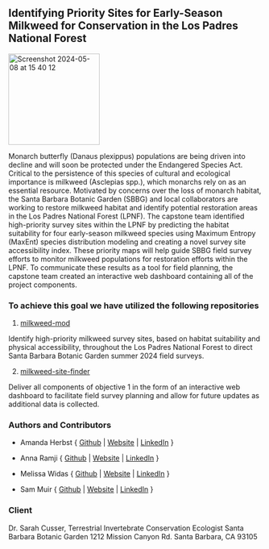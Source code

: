 ## Identifying Priority Sites for Early-Season Milkweed for Conservation in the Los Padres National Forest


<img width="181" alt="Screenshot 2024-05-08 at 15 40 12" src="https://github.com/milkweed-mod/.github/assets/140285614/86e63345-cdaf-4b4f-8df8-6a1f5880fdb8">



Monarch butterfly (Danaus plexippus) populations are being driven into decline and will soon be protected under the Endangered Species Act. Critical to the persistence of this species of cultural and ecological importance is milkweed (Asclepias spp.), which monarchs rely on as an essential resource. Motivated by concerns over the loss of monarch habitat, the Santa Barbara Botanic Garden (SBBG) and local collaborators are working to restore milkweed habitat and identify potential restoration areas in the Los Padres National Forest (LPNF). The capstone team identified high-priority survey sites within the LPNF by predicting the habitat suitability for four early-season milkweed species using Maximum Entropy (MaxEnt) species distribution modeling and creating a novel survey site accessibility index. These priority maps will help guide SBBG field survey efforts to monitor milkweed populations for restoration efforts within the LPNF. To communicate these results as a tool for field planning, the capstone team created an interactive web dashboard containing all of the project components.

### To achieve this goal we have utilized the following repositories
1.  [milkweed-mod](https://github.com/milkweed-mod/milkweed-mod)
   
Identify high-priority milkweed survey sites, based on habitat suitability and physical accessibility, throughout the Los Padres National Forest to direct Santa Barbara Botanic Garden summer 2024 field surveys.

2. [milkweed-site-finder](https://github.com/milkweed-mod/milkweed-site-finder)
   
Deliver all components of objective 1 in the form of an interactive web dashboard to facilitate field survey planning and allow for future updates as additional data is collected.

### Authors and Contributors
 - Amanda Herbst { [Github](https://github.com/amandaherbst) | [Website](amandaherbst.github.io) | [LinkedIn](https://www.linkedin.com/in/amanda-herbst/) }

 - Anna Ramji { [Github](https://github.com/annaramji) | [Website](https://annaramji.github.io/) | [LinkedIn](https://www.linkedin.com/in/annaramji/) }


 - Melissa Widas { [Github](https://github.com/mwidas) | [Website](https://mwidas.github.io/) | [LinkedIn](https://www.linkedin.com/in/mwidas/) }

 - Sam Muir { [Github](https://github.com/shmuir) | [Website](https://shmuir.github.io/) | [LinkedIn](https://www.linkedin.com/in/shmuir/) }
### Client 

Dr. Sarah Cusser, Terrestrial Invertebrate Conservation Ecologist
Santa Barbara Botanic Garden
1212 Mission Canyon Rd.
Santa Barbara, CA 93105



